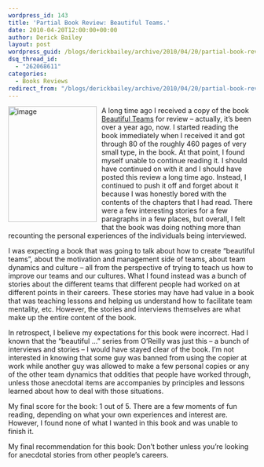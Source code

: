 ```yaml
---
wordpress_id: 143
title: 'Partial Book Review: Beautiful Teams.'
date: 2010-04-20T12:00:00+00:00
author: Derick Bailey
layout: post
wordpress_guid: /blogs/derickbailey/archive/2010/04/20/partial-book-review-beautiful-teams.aspx
dsq_thread_id:
  - "262068611"
categories:
  - Books Reviews
redirect_from: "/blogs/derickbailey/archive/2010/04/20/partial-book-review-beautiful-teams.aspx/"
---
```

[<img style="border-bottom: 0px;border-left: 0px;margin: 0px 10px 5px 0px;border-top: 0px;border-right: 0px" border="0" alt="image" align="left" src="http://lostechies.com/derickbailey/files/2011/03/image_0F4CC0BD.png" width="180" height="236" />](http://oreilly.com/catalog/9780596518028/) 

A long time ago I received a copy of the book [Beautiful Teams](http://oreilly.com/catalog/9780596518028/) for review – actually, it’s been over a year ago, now. I started reading the book immediately when I received it and got through 80 of the roughly 460 pages of very small type, in the book. At that point, I found myself unable to continue reading it. I should have continued on with it and I should have posted this review a long time ago. Instead, I continued to push it off and forget about it because I was honestly bored with the contents of the chapters that I had read. There were a few interesting stories for a few paragraphs in a few places, but overall, I felt that the book was doing nothing more than recounting the personal experiences of the individuals being interviewed. 

I was expecting a book that was going to talk about how to create “beautiful teams”, about the motivation and management side of teams, about team dynamics and culture – all from the perspective of trying to teach us how to improve our teams and our cultures. What I found instead was a bunch of stories about the different teams that different people had worked on at different points in their careers. These stories may have had value in a book that was teaching lessons and helping us understand how to facilitate team mentality, etc. However, the stories and interviews themselves are what make up the entire content of the book.

In retrospect, I believe my expectations for this book were incorrect. Had I known that the “beautiful …” series from O’Reilly was just this – a bunch of interviews and stories – I would have stayed clear of the book. I’m not interested in knowing that some guy was banned from using the copier at work while another guy was allowed to make a few personal copies or any of the other team dynamics that oddities that people have worked through, unless those anecdotal items are accompanies by principles and lessons learned about how to deal with those situations.

My final score for the book: 1 out of 5. There are a few moments of fun reading, depending on what your own experiences and interest are. However, I found none of what I wanted in this book and was unable to finish it. 

My final recommendation for this book: Don’t bother unless you’re looking for anecdotal stories from other people’s careers.